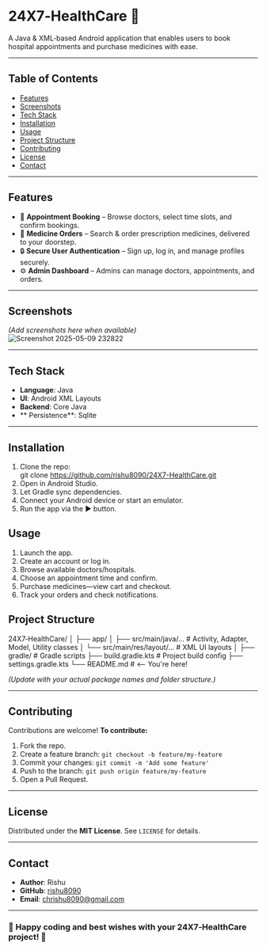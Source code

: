 
# 24X7‑HealthCare 🏥

A Java & XML‑based Android application that enables users to book hospital appointments and purchase medicines with ease.

---

## Table of Contents
- [Features](#features)  
- [Screenshots](#screenshots)  
- [Tech Stack](#tech-stack)  
- [Installation](#installation)  
- [Usage](#usage)  
- [Project Structure](#project-structure)  
- [Contributing](#contributing)  
- [License](#license)  
- [Contact](#contact)

---

## Features
- 📅 **Appointment Booking** – Browse doctors, select time slots, and confirm bookings.
- 💊 **Medicine Orders** – Search & order prescription medicines, delivered to your doorstep.
- 🔒 **Secure User Authentication** – Sign up, log in, and manage profiles securely.
- ⚙️ **Admin Dashboard** –   Admins can manage doctors, appointments, and orders.

---

## Screenshots
*(Add screenshots here when available)*  
 ![Screenshot 2025-05-09 232822](https://github.com/user-attachments/assets/486fad6c-7d49-435e-9a22-bcfa59ecc220)


---

## Tech Stack
- **Language**: Java  
- **UI**: Android XML Layouts  
- **Backend**: Core Java
- ** Persistence**: Sqlite

---

## Installation

1. Clone the repo:  
   git clone https://github.com/rishu8090/24X7-HealthCare.git
2. Open in Android Studio.
3. Let Gradle sync dependencies.
4. Connect your Android device or start an emulator.
5. Run the app via the ▶️ button.

## Usage

1. Launch the app.
2. Create an account or log in.
3. Browse available doctors/hospitals.
4. Choose an appointment time and confirm.
5. Purchase medicines—view cart and checkout.
6. Track your orders and check notifications.


## Project Structure


24X7‑HealthCare/
│
├── app/
│   ├── src/main/java/...        # Activity, Adapter, Model, Utility classes
│   └── src/main/res/layout/...  # XML UI layouts
│
├── gradle/                      # Gradle scripts
├── build.gradle.kts            # Project build config
├── settings.gradle.kts
└── README.md                   # <-- You're here!


*(Update with your actual package names and folder structure.)*

---

## Contributing

Contributions are welcome!
**To contribute:**

1. Fork the repo.
2. Create a feature branch: `git checkout -b feature/my-feature`
3. Commit your changes: `git commit -m 'Add some feature'`
4. Push to the branch: `git push origin feature/my-feature`
5. Open a Pull Request.

---

## License

Distributed under the **MIT License**. See `LICENSE` for details.

---

## Contact

* **Author**: Rishu
* **GitHub**: [rishu8090](https://github.com/rishu8090)
* **Email**: [chrishu8090@gmail.com](chrishu8090@gmail.com)

---

### 🎉 Happy coding and best wishes with your 24X7‑HealthCare project! 🎉

